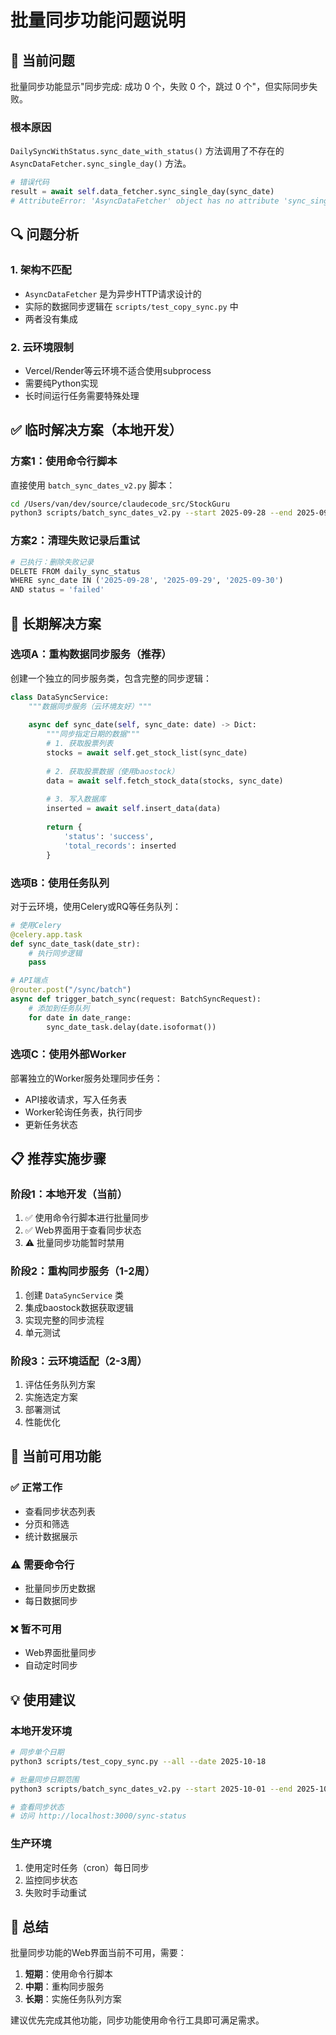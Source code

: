 # 批量同步功能问题说明

## 🐛 当前问题

批量同步功能显示"同步完成: 成功 0 个，失败 0 个，跳过 0 个"，但实际同步失败。

### 根本原因

`DailySyncWithStatus.sync_date_with_status()` 方法调用了不存在的 `AsyncDataFetcher.sync_single_day()` 方法。

```python
# 错误代码
result = await self.data_fetcher.sync_single_day(sync_date)
# AttributeError: 'AsyncDataFetcher' object has no attribute 'sync_single_day'
```

## 🔍 问题分析

### 1. 架构不匹配
- `AsyncDataFetcher` 是为异步HTTP请求设计的
- 实际的数据同步逻辑在 `scripts/test_copy_sync.py` 中
- 两者没有集成

### 2. 云环境限制
- Vercel/Render等云环境不适合使用subprocess
- 需要纯Python实现
- 长时间运行任务需要特殊处理

## ✅ 临时解决方案（本地开发）

### 方案1：使用命令行脚本
直接使用 `batch_sync_dates_v2.py` 脚本：

```bash
cd /Users/van/dev/source/claudecode_src/StockGuru
python3 scripts/batch_sync_dates_v2.py --start 2025-09-28 --end 2025-09-30
```

### 方案2：清理失败记录后重试
```python
# 已执行：删除失败记录
DELETE FROM daily_sync_status
WHERE sync_date IN ('2025-09-28', '2025-09-29', '2025-09-30')
AND status = 'failed'
```

## 🚀 长期解决方案

### 选项A：重构数据同步服务（推荐）

创建一个独立的同步服务类，包含完整的同步逻辑：

```python
class DataSyncService:
    """数据同步服务（云环境友好）"""
    
    async def sync_date(self, sync_date: date) -> Dict:
        """同步指定日期的数据"""
        # 1. 获取股票列表
        stocks = await self.get_stock_list(sync_date)
        
        # 2. 获取股票数据（使用baostock）
        data = await self.fetch_stock_data(stocks, sync_date)
        
        # 3. 写入数据库
        inserted = await self.insert_data(data)
        
        return {
            'status': 'success',
            'total_records': inserted
        }
```

### 选项B：使用任务队列

对于云环境，使用Celery或RQ等任务队列：

```python
# 使用Celery
@celery.app.task
def sync_date_task(date_str):
    # 执行同步逻辑
    pass

# API端点
@router.post("/sync/batch")
async def trigger_batch_sync(request: BatchSyncRequest):
    # 添加到任务队列
    for date in date_range:
        sync_date_task.delay(date.isoformat())
```

### 选项C：使用外部Worker

部署独立的Worker服务处理同步任务：
- API接收请求，写入任务表
- Worker轮询任务表，执行同步
- 更新任务状态

## 📋 推荐实施步骤

### 阶段1：本地开发（当前）
1. ✅ 使用命令行脚本进行批量同步
2. ✅ Web界面用于查看同步状态
3. ⚠️ 批量同步功能暂时禁用

### 阶段2：重构同步服务（1-2周）
1. 创建 `DataSyncService` 类
2. 集成baostock数据获取逻辑
3. 实现完整的同步流程
4. 单元测试

### 阶段3：云环境适配（2-3周）
1. 评估任务队列方案
2. 实施选定方案
3. 部署测试
4. 性能优化

## 🔧 当前可用功能

### ✅ 正常工作
- 查看同步状态列表
- 分页和筛选
- 统计数据展示

### ⚠️ 需要命令行
- 批量同步历史数据
- 每日数据同步

### ❌ 暂不可用
- Web界面批量同步
- 自动定时同步

## 💡 使用建议

### 本地开发环境
```bash
# 同步单个日期
python3 scripts/test_copy_sync.py --all --date 2025-10-18

# 批量同步日期范围
python3 scripts/batch_sync_dates_v2.py --start 2025-10-01 --end 2025-10-18

# 查看同步状态
# 访问 http://localhost:3000/sync-status
```

### 生产环境
1. 使用定时任务（cron）每日同步
2. 监控同步状态
3. 失败时手动重试

## 📝 总结

批量同步功能的Web界面当前不可用，需要：
1. **短期**：使用命令行脚本
2. **中期**：重构同步服务
3. **长期**：实施任务队列方案

建议优先完成其他功能，同步功能使用命令行工具即可满足需求。
